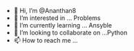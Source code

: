 - 👋 Hi, I’m @Ananthan8
- 👀 I’m interested in ... Problems
- 🌱 I’m currently learning ... Ansyble
- 💞️ I’m looking to collaborate on ...Python
- 📫 How to reach me ...

<!---
Ananthan8/Ananthan8 is a ✨ special ✨ repository because its `README.md` (this file) appears on your GitHub profile.
You can click the Preview link to take a look at your changes.
--->
